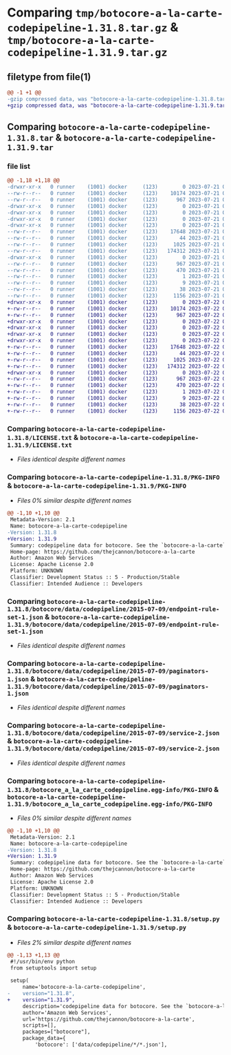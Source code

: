 # Comparing `tmp/botocore-a-la-carte-codepipeline-1.31.8.tar.gz` & `tmp/botocore-a-la-carte-codepipeline-1.31.9.tar.gz`

## filetype from file(1)

```diff
@@ -1 +1 @@
-gzip compressed data, was "botocore-a-la-carte-codepipeline-1.31.8.tar", last modified: Fri Jul 21 01:21:16 2023, max compression
+gzip compressed data, was "botocore-a-la-carte-codepipeline-1.31.9.tar", last modified: Sat Jul 22 01:20:19 2023, max compression
```

## Comparing `botocore-a-la-carte-codepipeline-1.31.8.tar` & `botocore-a-la-carte-codepipeline-1.31.9.tar`

### file list

```diff
@@ -1,18 +1,18 @@
-drwxr-xr-x   0 runner    (1001) docker     (123)        0 2023-07-21 01:21:16.298828 botocore-a-la-carte-codepipeline-1.31.8/
--rw-r--r--   0 runner    (1001) docker     (123)    10174 2023-07-21 01:21:16.000000 botocore-a-la-carte-codepipeline-1.31.8/LICENSE.txt
--rw-r--r--   0 runner    (1001) docker     (123)      967 2023-07-21 01:21:16.298828 botocore-a-la-carte-codepipeline-1.31.8/PKG-INFO
-drwxr-xr-x   0 runner    (1001) docker     (123)        0 2023-07-21 01:21:16.298828 botocore-a-la-carte-codepipeline-1.31.8/botocore/
-drwxr-xr-x   0 runner    (1001) docker     (123)        0 2023-07-21 01:21:16.298828 botocore-a-la-carte-codepipeline-1.31.8/botocore/data/
-drwxr-xr-x   0 runner    (1001) docker     (123)        0 2023-07-21 01:21:16.298828 botocore-a-la-carte-codepipeline-1.31.8/botocore/data/codepipeline/
-drwxr-xr-x   0 runner    (1001) docker     (123)        0 2023-07-21 01:21:16.298828 botocore-a-la-carte-codepipeline-1.31.8/botocore/data/codepipeline/2015-07-09/
--rw-r--r--   0 runner    (1001) docker     (123)    17648 2023-07-21 01:21:06.000000 botocore-a-la-carte-codepipeline-1.31.8/botocore/data/codepipeline/2015-07-09/endpoint-rule-set-1.json
--rw-r--r--   0 runner    (1001) docker     (123)       44 2023-07-21 01:21:06.000000 botocore-a-la-carte-codepipeline-1.31.8/botocore/data/codepipeline/2015-07-09/examples-1.json
--rw-r--r--   0 runner    (1001) docker     (123)     1025 2023-07-21 01:21:06.000000 botocore-a-la-carte-codepipeline-1.31.8/botocore/data/codepipeline/2015-07-09/paginators-1.json
--rw-r--r--   0 runner    (1001) docker     (123)   174312 2023-07-21 01:21:06.000000 botocore-a-la-carte-codepipeline-1.31.8/botocore/data/codepipeline/2015-07-09/service-2.json
-drwxr-xr-x   0 runner    (1001) docker     (123)        0 2023-07-21 01:21:16.298828 botocore-a-la-carte-codepipeline-1.31.8/botocore_a_la_carte_codepipeline.egg-info/
--rw-r--r--   0 runner    (1001) docker     (123)      967 2023-07-21 01:21:16.000000 botocore-a-la-carte-codepipeline-1.31.8/botocore_a_la_carte_codepipeline.egg-info/PKG-INFO
--rw-r--r--   0 runner    (1001) docker     (123)      470 2023-07-21 01:21:16.000000 botocore-a-la-carte-codepipeline-1.31.8/botocore_a_la_carte_codepipeline.egg-info/SOURCES.txt
--rw-r--r--   0 runner    (1001) docker     (123)        1 2023-07-21 01:21:16.000000 botocore-a-la-carte-codepipeline-1.31.8/botocore_a_la_carte_codepipeline.egg-info/dependency_links.txt
--rw-r--r--   0 runner    (1001) docker     (123)        9 2023-07-21 01:21:16.000000 botocore-a-la-carte-codepipeline-1.31.8/botocore_a_la_carte_codepipeline.egg-info/top_level.txt
--rw-r--r--   0 runner    (1001) docker     (123)       38 2023-07-21 01:21:16.298828 botocore-a-la-carte-codepipeline-1.31.8/setup.cfg
--rw-r--r--   0 runner    (1001) docker     (123)     1156 2023-07-21 01:21:16.000000 botocore-a-la-carte-codepipeline-1.31.8/setup.py
+drwxr-xr-x   0 runner    (1001) docker     (123)        0 2023-07-22 01:20:19.408822 botocore-a-la-carte-codepipeline-1.31.9/
+-rw-r--r--   0 runner    (1001) docker     (123)    10174 2023-07-22 01:20:19.000000 botocore-a-la-carte-codepipeline-1.31.9/LICENSE.txt
+-rw-r--r--   0 runner    (1001) docker     (123)      967 2023-07-22 01:20:19.408822 botocore-a-la-carte-codepipeline-1.31.9/PKG-INFO
+drwxr-xr-x   0 runner    (1001) docker     (123)        0 2023-07-22 01:20:19.408822 botocore-a-la-carte-codepipeline-1.31.9/botocore/
+drwxr-xr-x   0 runner    (1001) docker     (123)        0 2023-07-22 01:20:19.408822 botocore-a-la-carte-codepipeline-1.31.9/botocore/data/
+drwxr-xr-x   0 runner    (1001) docker     (123)        0 2023-07-22 01:20:19.408822 botocore-a-la-carte-codepipeline-1.31.9/botocore/data/codepipeline/
+drwxr-xr-x   0 runner    (1001) docker     (123)        0 2023-07-22 01:20:19.408822 botocore-a-la-carte-codepipeline-1.31.9/botocore/data/codepipeline/2015-07-09/
+-rw-r--r--   0 runner    (1001) docker     (123)    17648 2023-07-22 01:20:09.000000 botocore-a-la-carte-codepipeline-1.31.9/botocore/data/codepipeline/2015-07-09/endpoint-rule-set-1.json
+-rw-r--r--   0 runner    (1001) docker     (123)       44 2023-07-22 01:20:09.000000 botocore-a-la-carte-codepipeline-1.31.9/botocore/data/codepipeline/2015-07-09/examples-1.json
+-rw-r--r--   0 runner    (1001) docker     (123)     1025 2023-07-22 01:20:09.000000 botocore-a-la-carte-codepipeline-1.31.9/botocore/data/codepipeline/2015-07-09/paginators-1.json
+-rw-r--r--   0 runner    (1001) docker     (123)   174312 2023-07-22 01:20:09.000000 botocore-a-la-carte-codepipeline-1.31.9/botocore/data/codepipeline/2015-07-09/service-2.json
+drwxr-xr-x   0 runner    (1001) docker     (123)        0 2023-07-22 01:20:19.408822 botocore-a-la-carte-codepipeline-1.31.9/botocore_a_la_carte_codepipeline.egg-info/
+-rw-r--r--   0 runner    (1001) docker     (123)      967 2023-07-22 01:20:19.000000 botocore-a-la-carte-codepipeline-1.31.9/botocore_a_la_carte_codepipeline.egg-info/PKG-INFO
+-rw-r--r--   0 runner    (1001) docker     (123)      470 2023-07-22 01:20:19.000000 botocore-a-la-carte-codepipeline-1.31.9/botocore_a_la_carte_codepipeline.egg-info/SOURCES.txt
+-rw-r--r--   0 runner    (1001) docker     (123)        1 2023-07-22 01:20:19.000000 botocore-a-la-carte-codepipeline-1.31.9/botocore_a_la_carte_codepipeline.egg-info/dependency_links.txt
+-rw-r--r--   0 runner    (1001) docker     (123)        9 2023-07-22 01:20:19.000000 botocore-a-la-carte-codepipeline-1.31.9/botocore_a_la_carte_codepipeline.egg-info/top_level.txt
+-rw-r--r--   0 runner    (1001) docker     (123)       38 2023-07-22 01:20:19.408822 botocore-a-la-carte-codepipeline-1.31.9/setup.cfg
+-rw-r--r--   0 runner    (1001) docker     (123)     1156 2023-07-22 01:20:19.000000 botocore-a-la-carte-codepipeline-1.31.9/setup.py
```

### Comparing `botocore-a-la-carte-codepipeline-1.31.8/LICENSE.txt` & `botocore-a-la-carte-codepipeline-1.31.9/LICENSE.txt`

 * *Files identical despite different names*

### Comparing `botocore-a-la-carte-codepipeline-1.31.8/PKG-INFO` & `botocore-a-la-carte-codepipeline-1.31.9/PKG-INFO`

 * *Files 0% similar despite different names*

```diff
@@ -1,10 +1,10 @@
 Metadata-Version: 2.1
 Name: botocore-a-la-carte-codepipeline
-Version: 1.31.8
+Version: 1.31.9
 Summary: codepipeline data for botocore. See the `botocore-a-la-carte` package for more info.
 Home-page: https://github.com/thejcannon/botocore-a-la-carte
 Author: Amazon Web Services
 License: Apache License 2.0
 Platform: UNKNOWN
 Classifier: Development Status :: 5 - Production/Stable
 Classifier: Intended Audience :: Developers
```

### Comparing `botocore-a-la-carte-codepipeline-1.31.8/botocore/data/codepipeline/2015-07-09/endpoint-rule-set-1.json` & `botocore-a-la-carte-codepipeline-1.31.9/botocore/data/codepipeline/2015-07-09/endpoint-rule-set-1.json`

 * *Files identical despite different names*

### Comparing `botocore-a-la-carte-codepipeline-1.31.8/botocore/data/codepipeline/2015-07-09/paginators-1.json` & `botocore-a-la-carte-codepipeline-1.31.9/botocore/data/codepipeline/2015-07-09/paginators-1.json`

 * *Files identical despite different names*

### Comparing `botocore-a-la-carte-codepipeline-1.31.8/botocore/data/codepipeline/2015-07-09/service-2.json` & `botocore-a-la-carte-codepipeline-1.31.9/botocore/data/codepipeline/2015-07-09/service-2.json`

 * *Files identical despite different names*

### Comparing `botocore-a-la-carte-codepipeline-1.31.8/botocore_a_la_carte_codepipeline.egg-info/PKG-INFO` & `botocore-a-la-carte-codepipeline-1.31.9/botocore_a_la_carte_codepipeline.egg-info/PKG-INFO`

 * *Files 0% similar despite different names*

```diff
@@ -1,10 +1,10 @@
 Metadata-Version: 2.1
 Name: botocore-a-la-carte-codepipeline
-Version: 1.31.8
+Version: 1.31.9
 Summary: codepipeline data for botocore. See the `botocore-a-la-carte` package for more info.
 Home-page: https://github.com/thejcannon/botocore-a-la-carte
 Author: Amazon Web Services
 License: Apache License 2.0
 Platform: UNKNOWN
 Classifier: Development Status :: 5 - Production/Stable
 Classifier: Intended Audience :: Developers
```

### Comparing `botocore-a-la-carte-codepipeline-1.31.8/setup.py` & `botocore-a-la-carte-codepipeline-1.31.9/setup.py`

 * *Files 2% similar despite different names*

```diff
@@ -1,13 +1,13 @@
 #!/usr/bin/env python
 from setuptools import setup
 
 setup(
     name='botocore-a-la-carte-codepipeline',
-    version="1.31.8",
+    version="1.31.9",
     description='codepipeline data for botocore. See the `botocore-a-la-carte` package for more info.',
     author='Amazon Web Services',
     url='https://github.com/thejcannon/botocore-a-la-carte',
     scripts=[],
     packages=["botocore"],
     package_data={
         'botocore': ['data/codepipeline/*/*.json'],
```

